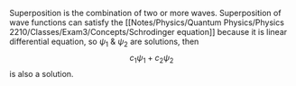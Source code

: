 Superposition is the combination of two or more waves. Superposition of wave functions can satisfy the [[Notes/Physics/Quantum Physics/Physics 2210/Classes/Exam3/Concepts/Schrodinger equation]] because it is linear differential equation, so $\psi_{1} \ \& \ \psi_{2}$ are solutions, then
$$
c_{1}\psi_{1}+c_{2} \psi_{2}
$$
is also a solution. 